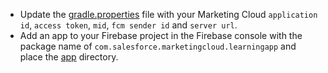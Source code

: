 * Update the [gradle.properties](gradle.properties) file with your Marketing Cloud `application id`, `access token`, `mid`, `fcm sender id` and `server url`.
* Add an app to your Firebase project in the Firebase console with the package name of `com.salesforce.marketingcloud.learningapp` and place the [app](app/) directory.